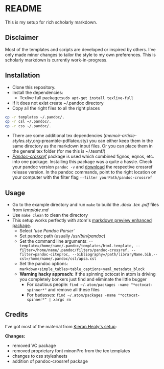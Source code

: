 # README
This is my setup for rich scholarly markdown.

## Disclaimer
Most of the templates and scripts are developed or inspired by others. I've only made minor changes to tailor the style to my own preferences. This is scholarly markdown is currently work-in-progress.

## Installation
* Clone this repository.
* Install the dependencies:
    * Texlive full package:`sudo apt-get install texlive-full`
* If it does not exist create ~/.pandoc directory
* Copy all the right files to all the right places

```bash
cp -r templates ~/.pandoc/.
cp -r csl ~/.pandoc/.
cp -r css ~/.pandoc/.
```
* There are some additional tex dependencies (*memoir-article-styles.sty*,org-preamble-pdflatex.sty) you can either keep them in the same directory as the markdown input files. Or you can place them in the general tex folder (for me this is ~/.texmf/)
* [*Pandoc-crossref*](https://github.com/lierdakil/pandoc-crossref) package is used which combined fignos, eqnos, etc. into one package. Installing this package was a quite a hassle. Check your pandoc version `pandoc -v` and [download](https://github.com/lierdakil/pandoc-crossref/releases) the respective crossref release version. In the pandoc commands, point to the right location on your computer with the filter flag `--filter yourPath/pandoc-crossref`

## Usage
* Go to the example directory and run `make` to build the *.docx .tex .pdf* files from *template.md* 
* Use `make clean` to clean the directory
* This setup works perfectly with atom's [markdown preview enhanced package](https://github.com/shd101wyy/markdown-preview-enhanced).
	* Select *'use Pandoc Parser'*
	* Set pandoc path (usually */usr/bin/pandoc*)
	* Set the command line arguments: `--template=/home/name/.pandoc/templates/html.template, --filter=/home/name/.pandoc/filters/pandoc-crossref, --filter=pandoc-citeproc, --bibliography=/path/libraryName.bib,--csl=/home/name/.pandoc/csl/apsa.csl`
	* Set the pandoc options: `markdown+simple_tables+table_captions+yaml_metadata_block`
	* **Warning hacky approach:** If the spinning octocat in atom is driving you completely bonkers just find and eliminate the little bugger
		* For cautious people: `find ~/.atom/packages -name "*octocat-spinner*"` and remove all these files
		* For badasses: `find ~/.atom/packages -name "*octocat-spinner*" | xargs rm`

## Credits
I've got most of the material from [Kieran Healy's setup](https://github.com/pandoc-scholar/pandoc-scholar):

**Changes:**
* removed VC package
* removed proprietary font minonPro from the tex templates
* changes to css stylesheets
* addition of pandoc-crossref package
